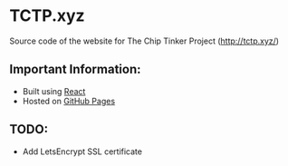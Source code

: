 # TCTP.xyz

Source code of the website for The Chip Tinker Project (http://tctp.xyz/)

## Important Information:
* Built using [React](https://reactjs.org/)
* Hosted on [GitHub Pages](https://pages.github.com/)

## TODO:
* Add LetsEncrypt SSL certificate

